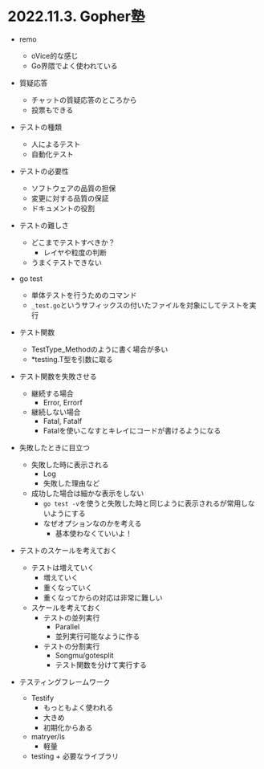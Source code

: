 # 2022.11.3. Gopher塾

- remo
  - oVice的な感じ
  - Go界隈でよく使われている

- 質疑応答
  - チャットの質疑応答のところから
  - 投票もできる

- テストの種類
  - 人によるテスト
  - 自動化テスト

- テストの必要性
  - ソフトウェアの品質の担保
  - 変更に対する品質の保証
  - ドキュメントの役割

- テストの難しさ
  - どこまでテストすべきか？
    - レイヤや粒度の判断
  - うまくテストできない

- go test
  - 単体テストを行うためのコマンド
  - `_test.go`というサフィックスの付いたファイルを対象にしてテストを実行

- テスト関数
  - TestType_Methodのように書く場合が多い
  - *testing.T型を引数に取る

- テスト関数を失敗させる
  - 継続する場合
    - Error, Errorf
  - 継続しない場合
    - Fatal, Fatalf
    - Fatalを使いこなすとキレイにコードが書けるようになる

- 失敗したときに目立つ
  - 失敗した時に表示される
    - Log
    - 失敗した理由など
  - 成功した場合は細かな表示をしない
    - `go test -v`を使うと失敗した時と同じように表示されるが常用しないようにする
    - なぜオプションなのかを考える
      - 基本使わなくていいよ！

- テストのスケールを考えておく
  - テストは増えていく
    - 増えていく
    - 重くなっていく
    - 重くなってからの対応は非常に難しい
  - スケールを考えておく
    - テストの並列実行
      - Parallel
      - 並列実行可能なように作る
    - テストの分割実行
      - Songmu/gotesplit
      - テスト関数を分けて実行する

- テスティングフレームワーク
  - Testify
    - もっともよく使われる
    - 大きめ
    - 初期化からある
  - matryer/is
    - 軽量
  - testing + 必要なライブラリ

